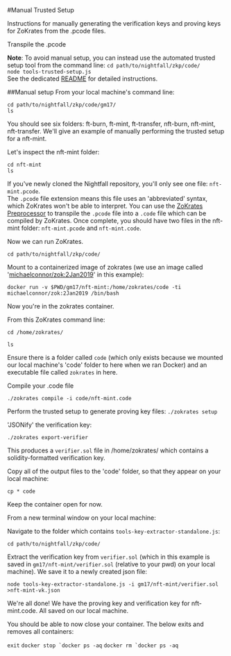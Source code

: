 #Manual Trusted Setup

Instructions for manually generating the verification keys and proving keys for ZoKrates from the
.pcode files.

Transpile the .pcode

**Note**: To avoid manual setup, you can instead use the automated trusted setup tool from the
command line: `cd path/to/nightfall/zkp/code/`  
`node tools-trusted-setup.js`  
See the dedicated [README](./README-tools-trusted-setup.md) for detailed instructions.

##Manual setup From your local machine's command line:

`cd path/to/nightfall/zkp/code/gm17/`  
`ls`

You should see six folders: ft-burn, ft-mint, ft-transfer, nft-burn, nft-mint, nft-transfer. We'll
give an example of manually performing the trusted setup for a nft-mint.

Let's inspect the nft-mint folder:

`cd nft-mint`  
`ls`

If you've newly cloned the Nightfall repository, you'll only see one file: `nft-mint.pcode`.  
The `.pcode` file extension means this file uses an 'abbreviated' syntax, which ZoKrates won't be
able to interpret. You can use the
[ZoKrates Preprocessor](https://github.com/EYBlockchain/zokrates-preprocessor) to transpile the
`.pcode` file into a `.code` file which can be compiled by ZoKrates. Once complete, you should have
two files in the nft-mint folder: `nft-mint.pcode` and `nft-mint.code`.

Now we can run ZoKrates.

`cd path/to/nightfall/zkp/code/`

Mount to a containerized image of zokrates (we use an image called
'[michaelconnor/zok:2Jan2019](https://hub.docker.com/r/michaelconnor/zok)' in this example):

`docker run -v $PWD/gm17/nft-mint:/home/zokrates/code -ti michaelconnor/zok:2Jan2019 /bin/bash`

Now you're in the zokrates container.

From this ZoKrates command line:

`cd /home/zokrates/`

`ls`

Ensure there is a folder called `code` (which only exists because we mounted our local machine's
'code' folder to here when we ran Docker) and an executable file called `zokrates` in here.

Compile your .code file

`./zokrates compile -i code/nft-mint.code`

Perform the trusted setup to generate proving key files: `./zokrates setup`

'JSONify' the verification key:

`./zokrates export-verifier`

This produces a `verifier.sol` file in /home/zokrates/ which contains a solidity-formatted
verification key.

Copy all of the output files to the 'code' folder, so that they appear on your local machine:

`cp * code`

Keep the container open for now.

From a new terminal window on your local machine:

Navigate to the folder which contains `tools-key-extractor-standalone.js`:

`cd path/to/nightfall/zkp/code/`

Extract the verification key from `verifier.sol` (which in this example is saved in
`gm17/nft-mint/verifier.sol` (relative to your pwd) on your local machine). We save it to a newly
created json file:

`node tools-key-extractor-standalone.js -i gm17/nft-mint/verifier.sol >nft-mint-vk.json`

We're all done! We have the proving key and verification key for nft-mint.code. All saved on our
local machine.

You should be able to now close your container. The below exits and removes all containers:

`exit` `` docker stop `docker ps -aq `` `` docker rm `docker ps -aq ``

